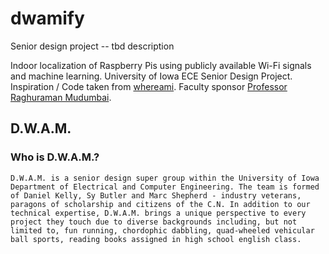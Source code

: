 # dwamify
Senior design project -- tbd description

Indoor localization of Raspberry Pis using publicly available Wi-Fi signals and machine learning. University of Iowa ECE Senior Design Project. Inspiration / Code taken from [whereami](https://github.com/kootenpv/whereami). Faculty sponsor [Professor Raghuraman Mudumbai](https://www.engineering.uiowa.edu/faculty-staff/raghuraman-mudumbai). 

## D.W.A.M.
### Who is D.W.A.M.?

```
D.W.A.M. is a senior design super group within the University of Iowa Department of Electrical and Computer Engineering. The team is formed of Daniel Kelly, Sy Butler and Marc Shepherd - industry veterans, paragons of scholarship and citizens of the C.N. In addition to our technical expertise, D.W.A.M. brings a unique perspective to every project they touch due to diverse backgrounds including, but not limited to, fun running, chordophic dabbling, quad-wheeled vehicular ball sports, reading books assigned in high school english class.
```

